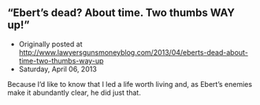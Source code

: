 ## “Ebert’s dead? About time. Two thumbs WAY up!”

 * Originally posted at http://www.lawyersgunsmoneyblog.com/2013/04/eberts-dead-about-time-two-thumbs-way-up
 * Saturday, April 06, 2013

Because I’d like to know that I led a life worth living and, as Ebert’s enemies make it abundantly clear, he did just that.